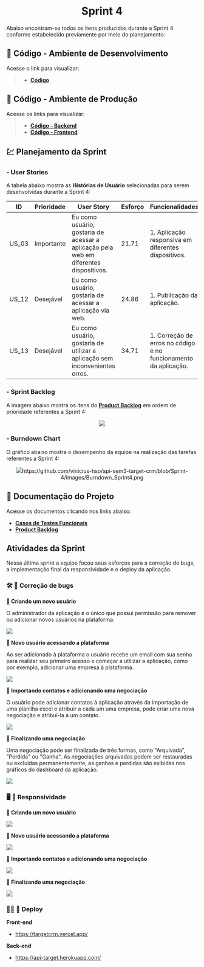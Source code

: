 <h1 align="center"> 
  Sprint 4
</h1>

Abaixo encontram-se todos os itens produzidos durante a Sprint 4 conforme estabelecido previamente por meio do planejamento: 

## 📃 Código - Ambiente de Desenvolvimento 

Acesse o link para visualizar:

> * [__Código__](https://github.com/vinicius-hso/api-sem3-target-crm/tree/development)


## 📃 Código - Ambiente de Produção 

Acesse os links para visualizar:

> * [__Código - Backend__](https://github.com/vinicius-hso/api-sem3-target-crm/tree/backend-prod)
> * [__Código - Frontend__](https://github.com/Willian-Rodrigues/target-crm/)




## 💹 Planejamento da Sprint

### - User Stories

A tabela abaixo mostra as __Histórias de Usuário__ selecionadas para serem desenvolvidas durante a Sprint 4:

| ID     | Prioridade | User Story                       | Esforço                              | Funcionalidades                      |
| -------| ---------- | -------------------------------- | ------------------------------------ | ------------------------------------ |
| US_03  | Importante | Eu como usuário, gostaria de acessar a aplicação pela web em diferentes dispositivos. | 21.71 | 1. Aplicação responsiva em diferentes dispositivos. | 
| US_12  | Desejável  | Eu como usuário, gostaria de acessar a aplicação via web.  | 24.86 | 1. Publicação da aplicação. |
| US_13  | Desejável  | Eu como usuário, gostaria de utilizar a aplicação sem inconvenientes erros.  | 34.71 | 1. Correção de erros no código e no funcionamento da aplicação. |

### - Sprint Backlog

A imagem abaixo mostra os itens do [__Product Backlog__](https://github.com/vinicius-hso/api-sem3-target-crm/blob/Sprint-4/Documentation/product-backlog-target.pdf) em ordem de prioridade referentes a Sprint 4:

<p align="center">
  <img src="https://github.com/vinicius-hso/api-sem3-target-crm/blob/Sprint-4/Images/sprint4-backlog.png" /></p>

### - Burndown Chart

O gráfico abaixo mostra o desempenho da equipe na realização das tarefas referentes a Sprint 4:

<p align="center">
  <img src="link"  />https://github.com/vinicius-hso/api-sem3-target-crm/blob/Sprint-4/Images/Burndown_Sprint4.png</p>
   
## 📂 Documentação do Projeto

Acesse os documentos clicando nos links abaixo:

* [__Casos de Testes Funcionais__](link)
* [__Product Backlog__](https://github.com/vinicius-hso/api-sem3-target-crm/blob/Sprint-4/Documentation/product-backlog-target.pdf)

## Atividades da Sprint

Nessa última sprint a equipe focou seus esforços para a correção de bugs, a implementação final da responsividade e o deploy da aplicação.

### 🛠️ 🐞 Correção de bugs

**🔶 Criando um novo usuário**

O administrador da aplicação é o único que possui permissão para remover ou adicionar novos usuários na plataforma. 

![](https://github.com/vinicius-hso/api-sem3-target-crm/blob/Sprint-4/Images/gifs/%231-create-user.gif)

**🔶 Novo usuário acessando a plataforma**

Ao ser adicionado à plataforma o usuário recebe um email com sua senha para realizar seu primeiro acesso e começar a utilizar a aplicação, como por exemplo, adicionar uma empresa à plataforma.

![](https://github.com/vinicius-hso/api-sem3-target-crm/blob/Sprint-4/Images/gifs/%232-create-company.gif)

**🔶 Importando contatos e adicionando uma negociação**

O usuário pode adicionar contatos à aplicação através da importação de uma planilha excel e atribuir a cada um uma empresa, pode criar uma nova negociação e atribuí-la a um contato.

![](https://github.com/vinicius-hso/api-sem3-target-crm/blob/Sprint-4/Images/gifs/%233-import-contact-create-deal.gif)

**🔶 Finalizando uma negociação**

Uma negociação pode ser finalizada de três formas, como "Arquivada", "Perdida" ou "Ganha". As negociações arquivadas podem ser restauradas ou excluídas permanentemente, as ganhas e perdidas são exibidas nos gráficos do dashboard da aplicação.

![](https://github.com/vinicius-hso/api-sem3-target-crm/blob/Sprint-4/Images/gifs/%234-archive-won-dashboard.gif)

### 🖥️ 📱 Responsividade

**🔶 Criando um novo usuário**

![](https://github.com/vinicius-hso/api-sem3-target-crm/blob/Sprint-4/Images/gifs/%231-create-user-MOBILE.gif)


**🔶 Novo usuário acessando a plataforma**

![](https://github.com/vinicius-hso/api-sem3-target-crm/blob/Sprint-4/Images/gifs/%232-create-company-MOBILE.gif)


**🔶 Importando contatos e adicionando uma negociação**

![](https://github.com/vinicius-hso/api-sem3-target-crm/blob/Sprint-4/Images/gifs/%233-import-contact-create-deal-MOBILE.gif)


**🔶 Finalizando uma negociação**

![](https://github.com/vinicius-hso/api-sem3-target-crm/blob/Sprint-4/Images/gifs/%234-dashboard-MOBILE.gif)


### 🧑‍🚀 🚀 Deploy

**Front-end**

* https://targetcrm.vercel.app/

**Back-end**

* https://api-target.herokuapp.com/
